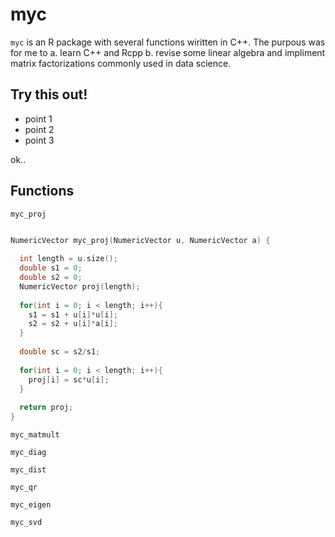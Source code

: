 # myc

`myc` is an R package with several functions wiritten in C++. The purpous was for me to a. learn C++ and Rcpp b. revise some linear algebra and impliment matrix factorizations commonly used in data science.

## Try this out!

* point 1
* point 2
* point 3

ok..


## Functions

`myc_proj`

```c++

NumericVector myc_proj(NumericVector u, NumericVector a) {
  
  int length = u.size();
  double s1 = 0;
  double s2 = 0;
  NumericVector proj(length);
  
  for(int i = 0; i < length; i++){
    s1 = s1 + u[i]*u[i];
    s2 = s2 + u[i]*a[i];
  }
  
  double sc = s2/s1;
  
  for(int i = 0; i < length; i++){
    proj[i] = sc*u[i];
  }
  
  return proj;
}

```

`myc_matmult`

`myc_diag`

`myc_dist`

`myc_qr`

`myc_eigen`

`myc_svd`
